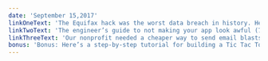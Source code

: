 ```yaml
---
date: 'September 15,2017'
linkOneText: 'The Equifax hack was the worst data breach in history. Here’s my quick summary of what went wrong, and some tips for protecting your family from identity thieves (5 minute read): https://fcc.im/2f0Ig5u'
linkTwoText: 'The engineer’s guide to not making your app look awful (7 minute read): https://fcc.im/2vYXgYy'
linkThreeText: 'Our nonprofit needed a cheaper way to send email blasts. So we engineered one. Introducing freeCodeCamp’s Mail for Good (5 minute read): https://fcc.im/2yc3vtG'
bonus: 'Bonus: Here’s a step-by-step tutorial for building a Tic Tac Toe game with an unbeatable AI, using JavaScript and the Minimax Algorithm (51 minute watch): https://www.youtube.com/watch?v=P2TcQ3h0ipQ'
---
```

